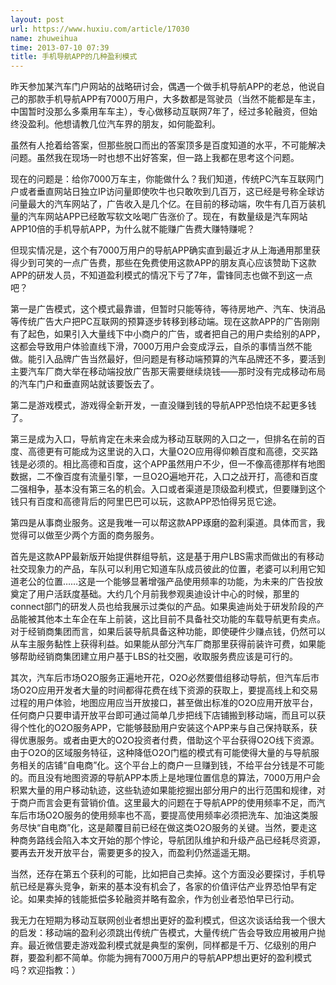 ```yaml
---
layout: post
url: https://www.huxiu.com/article/17030
name: zhuweihua
time: 2013-07-10 07:39
title: 手机导航APP的几种盈利模式
---
```

昨天参加某汽车门户网站的战略研讨会，偶遇一个做手机导航APP的老总，他说自己的那款手机导航APP有7000万用户，大多数都是驾驶员（当然不能都是车主，中国暂时没那么多乘用车车主），专心做移动互联网7年了，经过多轮融资，但始终没盈利。他想请教几位汽车界的朋友，如何能盈利。

虽然有人抢着给答案，但那些脱口而出的答案顶多是百度知道的水平，不可能解决问题。虽然我在现场一时也想不出好答案，但一路上我都在思考这个问题。

现在的问题是：给你7000万车主，你能做什么？我们知道，传统PC汽车互联网门户或者垂直网站日独立IP访问量即使吹牛也只敢吹到几百万，这已经是号称全球访问量最大的汽车网站了，广告收入是几个亿。在目前的移动端，吹牛有几百万装机量的汽车网站APP已经敢写软文吆喝广告涨价了。现在，有数量级是汽车网站APP10倍的手机导航APP，为什么就不能赚广告费大赚特赚呢？

但现实情况是，这个有7000万用户的导航APP确实直到最近才从上海通用那里获得少到可笑的一点广告费，那些在免费使用这款APP的朋友真心应该赞助下这款APP的研发人员，不知道盈利模式的情况下亏了7年，雷锋同志也做不到这一点吧？

第一是广告模式，这个模式最靠谱，但暂时只能等待，等待房地产、汽车、快消品等传统广告大户把PC互联网的预算逐步转移到移动端。现在这款APP的广告刚刚有了起色，如果引入大量线下中小商户的广告，或者把自己的用户卖给别的APP，这都会导致用户体验直线下滑，7000万用户会变成浮云，自杀的事情当然不能做。能引入品牌广告当然最好，但问题是有移动端预算的汽车品牌还不多，要活到主要汽车厂商大举在移动端投放广告那天需要继续烧钱——那时没有完成移动布局的汽车门户和垂直网站就该要饭去了。

第二是游戏模式，游戏得全新开发，一直没赚到钱的导航APP恐怕烧不起更多钱了。

第三是成为入口，导航肯定在未来会成为移动互联网的入口之一，但排名在前的百度、高德更有可能成为这里说的入口，大量O2O应用得仰赖百度和高德，交买路钱是必须的。相比高德和百度，这个APP虽然用户不少，但一不像高德那样有地图数据，二不像百度有流量引擎，一旦O2O遍地开花，入口之战开打，高德和百度二强相争，基本没有第三名的机会。入口或者渠道是顶级盈利模式，但要赚到这个钱只有百度和高德背后的阿里巴巴可以玩，这款APP恐怕得另觅它途。

第四是从事商业服务。这是我唯一可以帮这款APP琢磨的盈利渠道。具体而言，我觉得可以做至少两个方面的商务服务。

首先是这款APP最新版开始提供群组导航，这是基于用户LBS需求而做出的有移动社交现象力的产品，车队可以利用它知道车队成员彼此的位置，老婆可以利用它知道老公的位置……这是一个能够显著增强产品使用频率的功能，为未来的广告投放奠定了用户活跃度基础。大约几个月前我参观奥迪设计中心的时候，那里的connect部门的研发人员也给我展示过类似的产品。如果奥迪尚处于研发阶段的产品能被其他本土车企在车上前装，这比目前不具备社交功能的车载导航更有卖点。对于经销商集团而言，如果后装导航具备这种功能，即使硬件少赚点钱，仍然可以从车主服务黏性上获得利益。如果能从部分汽车厂商那里获得前装许可费，如果能够帮助经销商集团建立用户基于LBS的社交圈，收取服务费应该是可行的。

其次，汽车后市场O2O服务正遍地开花，O2O必然要借组移动导航，但汽车后市场O2O应用开发者大量的时间都得花费在线下资源的获取上，要提高线上和交易过程的用户体验，地图应用应当开放接口，甚至做出标准的O2O应用开放平台，任何商户只要申请开放平台即可通过简单几步把线下店铺搬到移动端，而且可以获得个性化的O2O服务APP，它能够鼓励用户安装这个APP来与自己保持联系，获得优惠服务。或者由更大的O2O投资者付费，借助这个平台获得O2O线下资源。由于O2O的区域服务特征，这种降低O2O门槛的模式有可能使得大量的与导航服务相关的店铺“自电商”化。这个平台上的商户一旦赚到钱，不给平台分钱是不可能的。而且没有地图资源的导航APP本质上是地理位置信息的算法，7000万用户会积累大量的用户移动轨迹，这些轨迹如果能挖掘出部分用户的出行范围和规律，对于商户而言会更有营销价值。这里最大的问题在于导航APP的使用频率不足，而汽车后市场O2O服务的使用频率也不高，要提高使用频率必须把洗车、加油这类服务尽快“自电商”化，这是颠覆目前已经在做这类O2O服务的关键。当然，要走这种商务路线会陷入本文开始的那个悖论，导航团队维护和升级产品已经耗尽资源，要再去开发开放平台，需要更多的投入，而盈利仍然遥遥无期。

当然，还存在第五个获利的可能，比如把自己卖掉。这个方面没必要探讨，手机导航已经是寡头竞争，新来的基本没有机会了，各家的价值评估产业界恐怕早有定论。如果卖掉的钱能抵偿多轮融资并略有盈余，作为创业者恐怕早已行动。

我无力在短期为移动互联网创业者想出更好的盈利模式，但这次谈话给我一个很大的启发：移动端的盈利必须跳出传统广告模式，大量传统广告会导致应用被用户抛弃。最近微信要走游戏盈利模式就是典型的案例，同样都是千万、亿级别的用户群，要盈利都不简单。你能为拥有7000万用户的导航APP想出更好的盈利模式吗？欢迎指教：）

